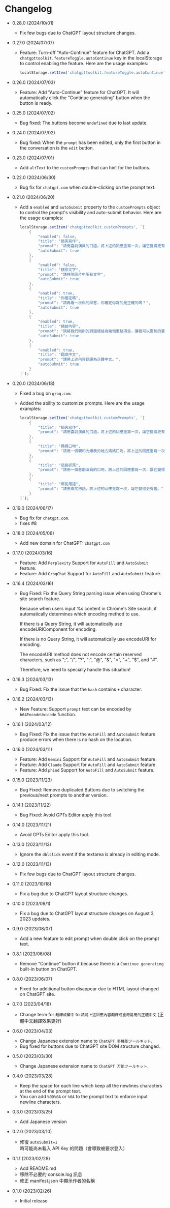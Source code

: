 # Changelog

- 0.28.0 (2024/10/01)

  - Fix few bugs due to ChatGPT layout structure changes.

- 0.27.0 (2024/07/07)

  - Feature: Turn-off "Auto-Continue" feature for ChatGPT. Add a `chatgpttoolkit.featureToggle.autoContinue` key in the localStorage to control enabling the feature. Here are the usage examples:

    ```js
    localStorage.setItem('chatgpttoolkit.featureToggle.autoContinue', '1');
    ```

- 0.26.0 (2024/07/03)

  - Feature: Add "Auto-Continue" feature for ChatGPT. It will automatically click the "Continue generating" button when the button is ready.

- 0.25.0 (2024/07/02)

  - Bug fixed: The buttons become `undefined` due to last update.

- 0.24.0 (2024/07/02)

  - Bug fixed: When the `prompt` has been edited, only the first button in the conversation is the `edit` button.

- 0.23.0 (2024/07/01)

  - Add `altText` to the `customPrompts` that can hint for the buttons.

- 0.22.0 (2024/06/30)

  - Bug fix for `chatgpt.com` when double-clicking on the prompt text.

- 0.21.0 (2024/06/20)

  - Add a `enabled` and `autoSubmit` property to the `customPrompts` object to control the prompt's visibility and auto-submit behavior. Here are the usage examples:

    ```js
    localStorage.setItem('chatgpttoolkit.customPrompts', `[
        {
            "enabled": false,
            "title": "搞笑寫作",
            "prompt": "請用喜劇演員的口語，將上述的回應重寫一次，讓它變得更有趣。",
            "autoSubmit": true
        },
        {
            "enabled": false,
            "title": "移除文字",
            "prompt": "請移除圖片中所有文字",
            "autoSubmit": true
        },
        {
            "enabled": true,
            "title": "你確定嗎",
            "prompt": "請再看一次你的回答，你確定你寫的是正確的嗎？",
            "autoSubmit": true
        },
        {
            "enabled": true,
            "title": "總結內容",
            "prompt": "請將我們剛剛的對話總結為幾個重點項目，讓我可以更快的掌握重點。",
            "autoSubmit": true
        },
        {
            "enabled": true,
            "title": "翻成中文",
            "prompt": "請將上述內容翻譯為正體中文。",
            "autoSubmit": true
        }
    ]`);
    ```

- 0.20.0 (2024/06/18)

  - Fixed a bug on `groq.com`.
  - Added the ability to customize prompts. Here are the usage examples:

    ```js
    localStorage.setItem('chatgpttoolkit.customPrompts', `[
        {
            "title": "搞笑寫作",
            "prompt": "請用喜劇演員的口語，將上述的回應重寫一次，讓它變得更有趣。"
        },
        {
            "title": "媽媽口吻",
            "prompt": "請用一個親和力爆表的地方媽媽口吻，將上述的回應重寫一次，讓它變得更好像是一個媽媽在教小孩的感覺。"
        },
        {
            "title": "悲劇抓馬",
            "prompt": "請用一個悲劇演員的口吻，將上述的回應重寫一次，讓它變得更悲傷、更戲劇化。"
        },
        {
            "title": "鄉民用語",
            "prompt": "請用鄉民用語，將上述的回應重寫一次，讓它變得更有趣。"
        }
    ]`);
    ```

- 0.19.0 (2024/06/17)

  - Bug fix for `chatgpt.com`.
  - fixes #8

- 0.18.0 (2024/05/06)

  - Add new domain for ChatGPT: `chatgpt.com`

- 0.17.0 (2024/03/16)

  - Feature: Add `Perplexity` Support for `AutoFill` and `AutoSubmit` feature.
  - Feature: Add `GroqChat` Support for `AutoFill` and `AutoSubmit` feature.

- 0.16.4 (2024/03/16)

  - Bug Fixed: Fix the Query String parsing issue when using Chrome's site search feature.

      Because when users input %s content in Chrome's Site search, it automatically determines which encoding method to use.

      If there is a Query String, it will automatically use encodeURIComponent for encoding.

      If there is no Query String, it will automatically use encodeURI for encoding.

      The encodeURI method does not encode certain reserved characters, such as ";", "/", "?", ":", "@", "&", "=", "+", "$", and "#".

      Therefore, we need to specially handle this situation!

- 0.16.3 (2024/03/13)

  - Bug Fixed: Fix the issue that the `hash` contains `+` character.

- 0.16.2 (2024/03/13)

  - New Feature: Support `prompt` text can be encoded by `b64EncodeUnicode` function.

- 0.16.1 (2024/03/12)

  - Bug Fixed: Fix the issue that the `AutoFill` and `AutoSubmit` feature produce errors when there is no hash on the location.

- 0.16.0 (2024/03/11)

  - Feature: Add `Gemini` Support for `AutoFill` and `AutoSubmit` feature.
  - Feature: Add `Claude` Support for `AutoFill` and `AutoSubmit` feature.
  - Feature: Add `phind` Support for `AutoFill` and `AutoSubmit` feature.

- 0.15.0 (2023/11/23)

  - Bug Fixed: Remove duplicated Buttons due to switching the previous/next prompts to another version.

- 0.14.1 (2023/11/22)

  - Bug Fixed: Avoid GPTs Editor apply this tool.

- 0.14.0 (2023/11/21)

  - Avoid GPTs Editor apply this tool.

- 0.13.0 (2023/11/13)

  - Ignore the `dblclick` event if the textarea is already in editing mode.

- 0.12.0 (2023/11/13)

  - Fix few bugs due to ChatGPT layout structure changes.

- 0.11.0 (2023/10/18)

  - Fix a bug due to ChatGPT layout structure changes.

- 0.10.0 (2023/09/1)

  - Fix a bug due to ChatGPT layout structure changes on August 3, 2023 updates.

- 0.9.0 (2023/08/07)

  - Add a new feature to edit prompt when double click on the prompt text.

- 0.8.1 (2023/06/08)

  - Remove "Continue" button it because there is a `Continue generating` built-in button on ChatGPT.

- 0.8.0 (2023/06/07)

  - Fixed for additional button disappear due to HTML layout changed on ChatGPT site.

- 0.7.0 (2023/04/18)

  - Change term for `翻譯成繁中` to `請將上述回應內容翻譯成臺灣常用的正體中文` (正體中文翻譯效果更好)

- 0.6.0 (2023/04/03)

  - Change Japanese extension name to `ChatGPT 多機能ツールキット`.
  - Bug fixed for buttons due to ChatGPT site DOM structure changed.

- 0.5.0 (2023/03/30)

  - Change Japanese extension name to `ChatGPT 万能ツールキット`.

- 0.4.0 (2023/03/28)

  - Keep the space for each line which keep all the newlines characters at the end of the prompt text.
  - You can add `%0D%0A` or `%0A` to the prompt text to enforce input newline characters.

- 0.3.0 (2023/03/25)

  - Add Japanese version

- 0.2.0 (2023/03/10)

  - 修復 `autoSubmit=1` 時可能尚未載入 API Key 的問題（會導致被要求登入）

- 0.1.1 (2023/02/28)

  - Add README.md
  - 移除不必要的 console.log 訊息
  - 修正 manifest.json 中顯示作者的名稱

- 0.1.0 (2023/02/26)

  - Initial release
